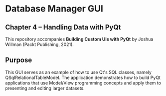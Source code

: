 # Database Manager GUI

## Chapter 4 – Handling Data with PyQt

This repository accompanies **Building Custom UIs with PyQt** by Joshua Willman (Packt Publishing, 2021).

## Purpose

This GUI serves as an example of how to use Qt's SQL classes, namely QSqlRelationalTableModel. The application demonstrates how to build PyQt applications that use Model/View programming concepts and apply them to presenting and editing larger datasets. 